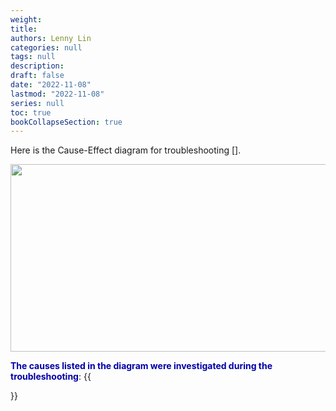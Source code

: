 ```yaml
---
weight: 
title: 
authors: Lenny Lin
categories: null
tags: null
description: 
draft: false
date: "2022-11-08"
lastmod: "2022-11-08"
series: null
toc: true
bookCollapseSection: true
---
```




Here is the Cause-Effect diagram for troubleshooting [].  

<img width ="540" height= "300" src = "/docs/images/" class = "center"/>



**<font color = "#0000a7">The causes listed in the diagram were investigated during the troubleshooting</font>**:
{{<section>}}
